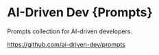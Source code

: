 # AI-Driven Dev {Prompts}

Prompts collection for AI-driven developers.

<https://github.com/ai-driven-dev/prompts>
